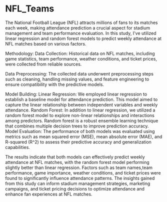 # NFL_Teams
The National Football League (NFL) attracts millions of fans to its matches each week, making attendance prediction a crucial aspect for stadium management and team performance evaluation. In this study, I've utilized linear regression and random forest models to predict weekly attendance at NFL matches based on various factors.

Methodology:
Data Collection: Historical data on NFL matches, including game statistics, team performance, weather conditions, and ticket prices, were collected from reliable sources.

Data Preprocessing: The collected data underwent preprocessing steps such as cleaning, handling missing values, and feature engineering to ensure compatibility with the predictive models.

Model Building:
Linear Regression: We employed linear regression to establish a baseline model for attendance prediction. This model aimed to capture the linear relationship between independent variables and weekly attendance.
Random Forest: In addition to linear regression, we utilized a random forest model to explore non-linear relationships and interactions among predictors. Random forest is a robust ensemble learning technique that combines multiple decision trees to improve prediction accuracy.
Model Evaluation: The performance of both models was evaluated using metrics such as mean squared error (MSE), mean absolute error (MAE), and R-squared (R^2) to assess their predictive accuracy and generalization capabilities.

The results indicate that both models can effectively predict weekly attendance at NFL matches, with the random forest model performing slightly better than linear regression. Factors such as team names,team performance, game importance, weather conditions, and ticket prices were found to significantly influence attendance patterns. The insights gained from this study can inform stadium management strategies, marketing campaigns, and ticket pricing decisions to optimize attendance and enhance fan experiences at NFL matches.
